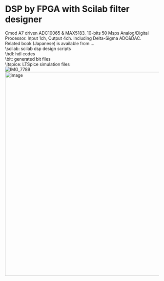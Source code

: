 # DSP by FPGA with Scilab filter designer
Cmod A7 driven ADC10065 & MAX5183. 10-bits 50 Msps Analog/Digital Processor. Input 1ch, Output 4ch. Including Delta-Sigma ADC&DAC.<br>
Related book (Japanese) is available from ...<br>
\scilab: scilab dsp design scripts<br>
\hdl: hdl codes<br>
\bit: generated bit files<br>
\ltspice: LTSpice simulation files<br>
![IMG_7789](https://github.com/user-attachments/assets/5958dee9-a03b-40e0-a3f0-b6e8346e6467)
<img width="1092" height="666" alt="image" src="https://github.com/user-attachments/assets/e123d647-884e-49ef-b354-f854d644b2e5" />

